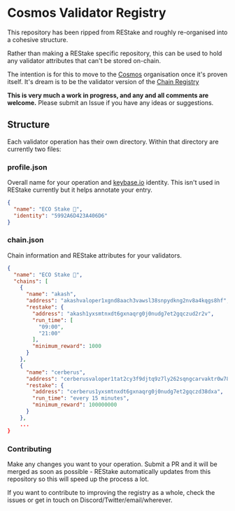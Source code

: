 # Cosmos Validator Registry

This repository has been ripped from REStake and roughly re-organised into a cohesive structure.

Rather than making a REStake specific repository, this can be used to hold any validator attributes that can't be stored on-chain.

The intention is for this to move to the [Cosmos](https://github.com/cosmos) organisation once it's proven itself. It's dream is to be the validator version of the [Chain Registry](https://github.com/cosmos/chain-registry)

**This is very much a work in progress, and any and all comments are welcome.** Please submit an Issue if you have any ideas or suggestions. 

## Structure

Each validator operation has their own directory. Within that directory are currently two files:

### profile.json

Overall name for your operation and [keybase.io](https://keybase.io/) identity. This isn't used in REStake currently but it helps annotate your entry.

```JSON
{
  "name": "ECO Stake 🌱",
  "identity": "5992A6D423A406D6"
}
```

### chain.json

Chain information and REStake attributes for your validators.

```JSON
{
  "name": "ECO Stake 🌱",
  "chains": [
    {
      "name": "akash",
      "address": "akashvaloper1xgnd8aach3vawsl38snpydkng2nv8a4kqgs8hf",
      "restake": {
        "address": "akash1yxsmtnxdt6gxnaqrg0j0nudg7et2gqczud2r2v",
        "run_time": [
          "09:00",
          "21:00"
        ],
        "minimum_reward": 1000
      }
    },
    {
      "name": "cerberus",
      "address": "cerberusvaloper1tat2cy3f9djtq9z7ly262sqngcarvaktr0w78f",
      "restake": {
        "address": "cerberus1yxsmtnxdt6gxnaqrg0j0nudg7et2gqczd38dxa",
        "run_time": "every 15 minutes",
        "minimum_reward": 100000000
      }
    },
    ...
}
```

### Contributing

Make any changes you want to your operation. Submit a PR and it will be merged as soon as possible - REStake automatically updates from this repository so this will speed up the process a lot. 

If you want to contribute to improving the registry as a whole, check the issues or get in touch on Discord/Twitter/email/wherever.